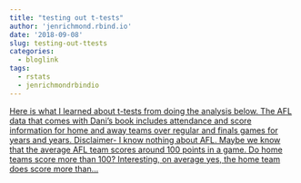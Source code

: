 ```yaml
---
title: "testing out t-tests"
author: 'jenrichmond.rbind.io'
date: '2018-09-08'
slug: testing-out-ttests
categories:
  - bloglink
tags:
  - rstats
  - jenrichmondrbindio
---
```


[Here is what I learned about t-tests from doing the analysis below. The AFL data that comes with Dani’s book includes attendance and score information for home and away teams over regular and finals games for years and years. Disclaimer- I know nothing about AFL. Maybe we know that the average AFL team scores around 100 points in a game. Do home teams score more than 100? Interesting, on average yes, the home team does score more than...<click to read more>](http://jenrichmond.rbind.io/post/testing-out-t-tests/)


